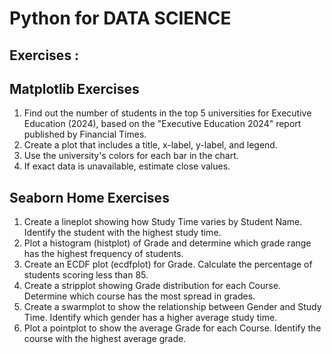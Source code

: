 # Python for DATA SCIENCE

## Exercises : 

## Matplotlib Exercises
1. Find out the number of students in the top 5 universities for Executive Education (2024), based on the "Executive Education 2024" report published by Financial Times.
2. Create a plot that includes a title, x-label, y-label, and legend.
3. Use the university's colors for each bar in the chart.
4. If exact data is unavailable, estimate close values.
## Seaborn Home Exercises
1. Create a lineplot showing how Study Time varies by Student Name. Identify the student with the highest study time.
2. Plot a histogram (histplot) of Grade and determine which grade range has the highest frequency of students.
3. Create an ECDF plot (ecdfplot) for Grade. Calculate the percentage of students scoring less than 85.
4. Create a stripplot showing Grade distribution for each Course. Determine which course has the most spread in grades.
5. Create a swarmplot to show the relationship between Gender and Study Time. Identify which gender has a higher average study time.
6. Plot a pointplot to show the average Grade for each Course. Identify the course with the highest average grade.
